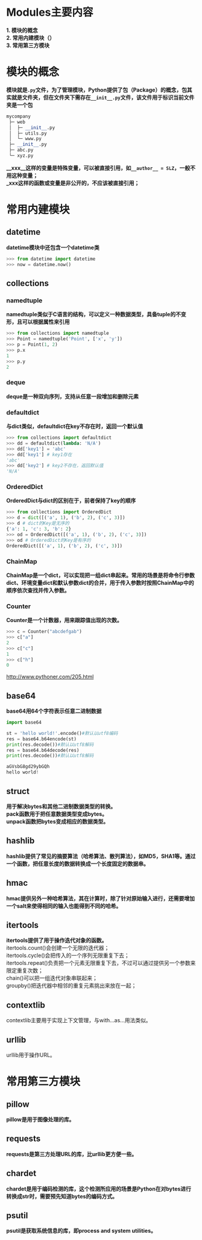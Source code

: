 # Modules主要内容
**1. 模块的概念**  
**2. 常用内建模块（）**  
**3. 常用第三方模块**  
# 模块的概念  
**模块就是```.py```文件，为了管理模块，Python提供了包（Package）的概念，包其实就是文件夹，但在文件夹下需存在```__init__.py```文件，该文件用于标识当前文件夹是一个包**  
```python
mycompany
 ├─ web
 │  ├─ __init__.py
 │  ├─ utils.py
 │  └─ www.py
 ├─ __init__.py
 ├─ abc.py
 └─ xyz.py
```
**__xxx__这样的变量是特殊变量，可以被直接引用，如```__author__ = SLZ```，一般不用这种变量；**  
**_xxx这样的函数或变量是非公开的，不应该被直接引用；**  
# 常用内建模块
## datetime  
**datetime模块中还包含一个datetime类**  
```python
>>> from datetime import datetime
>>> now = datetime.now()
```
## collections  
### namedtuple  
**namedtuple类似于C语言的结构，可以定义一种数据类型，具备tuple的不变形，且可以根据属性来引用**  
```python
>>> from collections import namedtuple
>>> Point = namedtuple('Point', ['x', 'y'])
>>> p = Point(1, 2)
>>> p.x
1
>>> p.y
2
```  
### deque  
**deque是一种双向序列，支持从任意一段增加和删除元素**  
### defaultdict
**与dict类似，defaultdict在key不存在时，返回一个默认值**  
```python
>>> from collections import defaultdict
>>> dd = defaultdict(lambda: 'N/A')
>>> dd['key1'] = 'abc'
>>> dd['key1'] # key1存在
'abc'
>>> dd['key2'] # key2不存在，返回默认值
'N/A'
```
### OrderedDict  
**OrderedDict与dict的区别在于，前者保持了key的顺序**  
```python
>>> from collections import OrderedDict
>>> d = dict([('a', 1), ('b', 2), ('c', 3)])
>>> d # dict的Key是无序的
{'a': 1, 'c': 3, 'b': 2}
>>> od = OrderedDict([('a', 1), ('b', 2), ('c', 3)])
>>> od # OrderedDict的Key是有序的
OrderedDict([('a', 1), ('b', 2), ('c', 3)])
```
### ChainMap  
**ChainMap是一个dict，可以实现把一组dict串起来。常用的场景是将命令行参数dict、环境变量dict和默认参数dict的合并，用于传入参数时按照ChainMap中的顺序依次查找并传入参数。**  
### Counter  
**Counter是一个计数器，用来跟踪值出现的次数。**
```python
>>> c = Counter("abcdefgab")
>>> c["a"]
2
>>> c["c"]
1
>>> c["h"]
0
```
http://www.pythoner.com/205.html
## base64  
**base64用64个字符表示任意二进制数据**  
```python
import base64

st = 'hello world!'.encode()#默认以utf8编码
res = base64.b64encode(st)
print(res.decode())#默认以utf8解码
res = base64.b64decode(res)
print(res.decode())#默认以utf8解码

aGVsbG8gd29ybGQh
hello world!
```
## struct  
**用于解决bytes和其他二进制数据类型的转换。**  
**pack函数用于把任意数据类型变成bytes。**  
**unpack函数把bytes变成相应的数据类型。**  
## hashlib  
**hashlib提供了常见的摘要算法（哈希算法、散列算法），如MD5，SHA1等。通过一个函数，把任意长度的数据转换成一个长度固定的数据串。**  
## hmac  
**hmac提供另外一种哈希算法，其在计算时，除了针对原始输入进行，还需要增加一个salt来使得相同的输入也能得到不同的哈希。**  
## itertools
**itertools提供了用于操作迭代对象的函数。**  
itertools.count()会创建一个无限的迭代器；  
itertools.cycle()会把传入的一个序列无限重复下去；  
itertools.repeat()负责把一个元素无限重复下去，不过可以通过提供另一个参数来限定重复次数；  
chain()可以把一组迭代对象串联起来；  
groupby()把迭代器中相邻的重复元素挑出来放在一起；  
## contextlib  
contextlib主要用于实现上下文管理，与with...as...用法类似。  
## urllib
urllib用于操作URL。  
# 常用第三方模块
## pillow
**pillow是用于图像处理的库。**  
## requests
**requests是第三方处理URL的库，比urllib更方便一些。**  
## chardet
**chardet是用于编码检测的库，这个检测所应用的场景是Python在对bytes进行转换成str时，需要预先知道bytes的编码方式。**  
## psutil
**psutil是获取系统信息的库，即process and system utilities。**  
